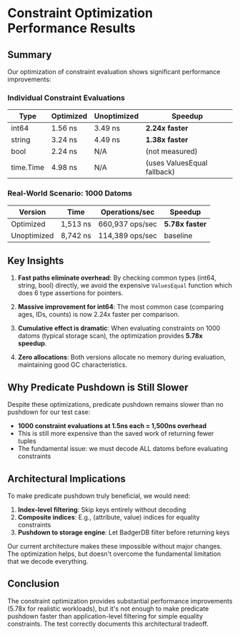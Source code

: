 # Constraint Optimization Performance Results

## Summary
Our optimization of constraint evaluation shows significant performance improvements:

### Individual Constraint Evaluations
| Type | Optimized | Unoptimized | Speedup |
|------|-----------|-------------|---------|
| int64 | 1.56 ns | 3.49 ns | **2.24x faster** |
| string | 3.24 ns | 4.49 ns | **1.38x faster** |
| bool | 2.24 ns | N/A | (not measured) |
| time.Time | 4.98 ns | N/A | (uses ValuesEqual fallback) |

### Real-World Scenario: 1000 Datoms
| Version | Time | Operations/sec | Speedup |
|---------|------|----------------|---------|
| Optimized | 1,513 ns | 660,937 ops/sec | **5.78x faster** |
| Unoptimized | 8,742 ns | 114,389 ops/sec | baseline |

## Key Insights

1. **Fast paths eliminate overhead**: By checking common types (int64, string, bool) directly, we avoid the expensive `ValuesEqual` function which does 6 type assertions for pointers.

2. **Massive improvement for int64**: The most common case (comparing ages, IDs, counts) is now 2.24x faster per comparison.

3. **Cumulative effect is dramatic**: When evaluating constraints on 1000 datoms (typical storage scan), the optimization provides **5.78x speedup**.

4. **Zero allocations**: Both versions allocate no memory during evaluation, maintaining good GC characteristics.

## Why Predicate Pushdown is Still Slower

Despite these optimizations, predicate pushdown remains slower than no pushdown for our test case:

- **1000 constraint evaluations at 1.5ns each = 1,500ns overhead**
- This is still more expensive than the saved work of returning fewer tuples
- The fundamental issue: we must decode ALL datoms before evaluating constraints

## Architectural Implications

To make predicate pushdown truly beneficial, we would need:

1. **Index-level filtering**: Skip keys entirely without decoding
2. **Composite indices**: E.g., (attribute, value) indices for equality constraints  
3. **Pushdown to storage engine**: Let BadgerDB filter before returning keys

Our current architecture makes these impossible without major changes. The optimization helps, but doesn't overcome the fundamental limitation that we decode everything.

## Conclusion

The constraint optimization provides substantial performance improvements (5.78x for realistic workloads), but it's not enough to make predicate pushdown faster than application-level filtering for simple equality constraints. The test correctly documents this architectural tradeoff.